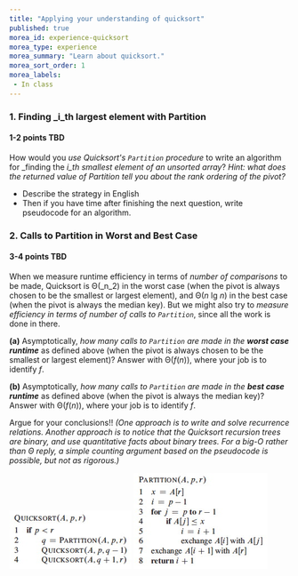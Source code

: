 ```yaml
---
title: "Applying your understanding of quicksort"
published: true
morea_id: experience-quicksort
morea_type: experience
morea_summary: "Learn about quicksort."
morea_sort_order: 1
morea_labels:
 - In class
---
```


### 1\. Finding _i_th largest element with Partition

#### 1-2 points TBD

How would you _use Quicksort's `Partition` procedure_ to write an algorithm
for _finding the _i_th smallest element of an unsorted array_? _Hint: what
does the returned value of Partition tell you about the rank ordering of the
pivot?_

  * Describe the strategy in English
  * Then if you have time after finishing the next question, write pseudocode for an algorithm.

### 2\. Calls to Partition in Worst and Best Case

#### 3-4 points TBD

When we measure runtime efficiency in terms of _number of comparisons_ to be
made, Quicksort is Θ(_n_2) in the worst case (when the pivot is always chosen
to be the smallest or largest element), and Θ(_n_ lg _n_) in the best case
(when the pivot is always the median key). But we might also try to _measure
efficiency in terms of number of calls to `Partition`_, since all the work is
done in there.

**(a)**   Asymptotically, _how many calls to `Partition` are made in the **worst case runtime**_ as defined above (when the pivot is always chosen to be the smallest or largest element)? Answer with Θ(_f_(_n_)), where your job is to identify _f_.

**(b)**   Asymptotically, _how many calls to `Partition` are made in the **best case runtime**_ as defined above (when the pivot is always the median key)? Answer with Θ(_f_(_n_)), where your job is to identify _f_.

Argue for your conclusions!! _(One approach is to write and solve recurrence
relations. Another approach is to notice that the Quicksort recursion trees
are binary, and use quantitative facts about binary trees. For a big-O rather
than Θ reply, a simple counting argument based on the pseudocode is possible,
but not as rigorous.)_

![](fig/pseudocode-quicksort.jpg) ![](fig/pseudocode-quicksort-partition.jpg)


